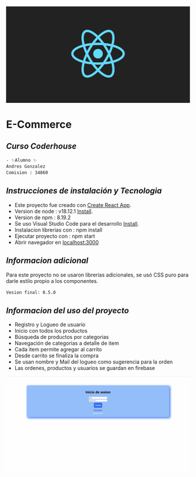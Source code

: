 ![React](https://github.com/andresGitDev/agonzalez.ecommerce/blob/master/public/React_Logo.png)

# E-Commerce

## _Curso Coderhouse_

```sh
- ✨Alumno ✨
Andres Gonzalez
Comision : 34860
```

## _Instrucciones de instalación y Tecnologia_
- Este proyecto fue creado con [Create React App](https://github.com/facebook/create-react-app).
- Version de node : v18.12.1 [Install](https://nodejs.org/es/download/).
- Version de npm : 8.19.2
- Se uso Visual Studio Code para el desarrollo [Install](https://code.visualstudio.com/download).
- Instalacion librerias con : npm install
- Ejecutar proyecto con : npm start
- Abrir navegador en [localhost:3000](https://localhost:3000)

## _Informacion adicional_

Para este proyecto no se usaron librerias adicionales, se usó CSS puro para darle estilo propio a los componentes.

```sh
Vesion final: 0.5.0
```

## _Informacion del uso del proyecto_

- Registro y Logueo de usuario
- Inicio con todos los productos
- Búsqueda de productos por categorias
- Navegación de categorias a detalle de item
- Cada item permite agregar al carrito
- Desde carrito se finaliza la compra
- Se usan nombre y Mail del logueo como sugerencia para la orden
- Las ordenes, productos y usuarios se guardan en firebase

![React App Git](https://github.com/andresGitDev/agonzalez.ecommerce/blob/master/public/React_App.gif)